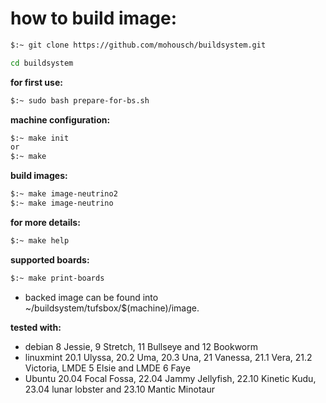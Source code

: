 # how to build image: #

```bash
$:~ git clone https://github.com/mohousch/buildsystem.git

cd buildsystem
```

**for first use:**
```bash
$:~ sudo bash prepare-for-bs.sh
```
**machine configuration:**
```bash
$:~ make init
or
$:~ make
```
**build images:**
```bash
$:~ make image-neutrino2
$:~ make image-neutrino
```

**for more details:**
```bash
$:~ make help
```

**supported boards:**
```bash
$:~ make print-boards
```

* backed image can be found into ~/buildsystem/tufsbox/$(machine)/image.

**tested with:**
-  debian 8 Jessie, 9 Stretch, 11 Bullseye and 12 Bookworm
-  linuxmint 20.1 Ulyssa, 20.2 Uma, 20.3 Una, 21 Vanessa, 21.1 Vera, 21.2 Victoria, LMDE 5 Elsie and LMDE 6 Faye
-  Ubuntu 20.04 Focal Fossa, 22.04 Jammy Jellyfish, 22.10 Kinetic Kudu, 23.04 lunar lobster and 23.10 Mantic Minotaur
 
 
